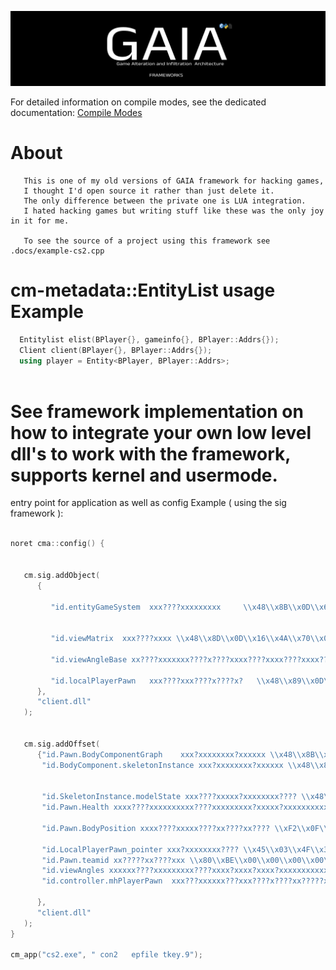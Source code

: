  
![App Screenshot](.doc/png/gaia2.png)
 
 
 
 

 For detailed information on compile modes, see the dedicated documentation:
[Compile Modes](.doc/binary-config/compile_modes.md)
 <h1>About</h1> 
 
	   This is one of my old versions of GAIA framework for hacking games,
       I thought I'd open source it rather than just delete it. 
       The only difference between the private one is LUA integration. 
       I hated hacking games but writing stuff like these was the only joy in it for me. 
  
       To see the source of a project using this framework see .docs/example-cs2.cpp

 

<h1>cm-metadata::EntityList usage Example </h1> 

```cpp
  Entitylist elist(BPlayer{}, gameinfo{}, BPlayer::Addrs{});
  Client client(BPlayer{}, BPlayer::Addrs{});
  using player = Entity<BPlayer, BPlayer::Addrs>;  
  
``` 
<h1>
See framework implementation on how to integrate your own low level dll's to work with the framework, supports kernel and usermode.
</h1> 

entry point for application as well as config Example ( using the sig framework ):
```cpp

noret cma::config() {


   cm.sig.addObject(
      {

         "id.entityGameSystem  xxx????xxxxxxxxx     \\x48\\x8B\\x0D\\x65\\x09\\x44\\x01\\x8B\\xF3\\xC1\\xEB\\x0E\\x81\\xE6\\xFF\\x3F",


         "id.viewMatrix  xxx????xxxx \\x48\\x8D\\x0D\\x16\\x4A\\x70\\x01\\x48\\xC1\\xE0\\x06  ",

         "id.viewAngleBase xx????xxxxxxx????x????xxxx????xxxx????xxxx???? \\xFF\\x15\\x00\\x00\\x00\\x00\\x84\\xC0\\x74\\x0C\\x48\\x8D\\x0D\\x00\\x00\\x00\\x00\\xE8\\x00\\x00\\x00\\x00\\x48\\x8B\\xB4\\x24\\x00\\x00\\x00\\x00\\x48\\x8B\\xCE\\xE8\\x00\\x00\\x00\\x00\\x48\\x8B\\xCE\\xE8\\x00\\x00\\x00\\x00 dpos.13",

         "id.localPlayerPawn   xxx????xxx????x????x?   \\x48\\x89\\x0D\\x40\\xDB\\x69\\x01\\x48\\x89\\x0D\\x41\\xDB\\x69\\x01\\x89\\x0D\\x43\\xDB\\x69\\x01\\x48\\x89\\x0D"
      },
      "client.dll"
   );


   cm.sig.addOffset(
      {"id.Pawn.BodyComponentGraph    xxx?xxxxxxxx?xxxxxx \\x48\\x8B\\x49\\x00\\x48\\x85\\xC9\\x74\\x39\\x48\\x8B\\x49\\x00\\x48\\x8B\\x01\\xFF\\x50\\x48 dpos.3",
       "id.BodyComponent.skeletonInstance xxx?xxxxxxxx?xxxxxx \\x48\\x8B\\x49\\x00\\x48\\x85\\xC9\\x74\\x39\\x48\\x8B\\x49\\x00\\x48\\x8B\\x01\\xFF\\x50\\x48 dpos.12",


       "id.SkeletonInstance.modelState xxx????xxxxx?xxxxxxxx???? \\x48\\x8B\\x89\\x00\\x00\\x00\\x00\\x48\\x8B\\x01\\xFF\\x50\\x00\\x48\\x85\\xC0\\x74\\x17\\x48\\x8B\\x80\\x00\\x00\\x00\\x00 pos.3",
       "id.Pawn.Health xxxx????xxxxxxxxxx????xxxxxxxxx?xxxxx?xxxxxxxxxxxxxxxx \\xF3\\x0F\\x10\\x81\\x00\\x00\\x00\\x00\\x0F\\x57\\xD2\\x0F\\x5A\\xF8\\xF3\\x0F\\x10\\x81\\x00\\x00\\x00\\x00\\x48\\x8D\\x4D\\xD0\\xF2\\x0F\\x11\\x7C\\x24\\x00\\xF2\\x0F\\x11\\x74\\x24\\x00\\x0F\\xC6\\xC9\\x55\\xF3\\x0F\\x5A\\xD9\\x0F\\x5A\\xE0\\xF3\\x41\\x0F\\x5A\\xD0 dpos.4",

       "id.Pawn.BodyPosition xxxx????xxxxx????xx????xx???? \\xF2\\x0F\\x11\\x83\\x00\\x00\\x00\\x00\\x8B\\x40\\x08\\x89\\x83\\x00\\x00\\x00\\x00\\x8B\\x83\\x00\\x00\\x00\\x00\\x89\\x83\\x00\\x00\\x00\\x00 dpos.4",

       "id.LocalPlayerPawn_pointer xxx?xxxxxxxx???? \\x45\\x03\\x4F\\x30\\x02\\xDA\\x8B\\x04\\xAF\\x41\\x81\\xC1\\x00\\x00\\x00\\x00 dpos.3",   // this ones very bad
       "id.Pawn.teamid xx?????xx????xxx \\x80\\xBE\\x00\\x00\\x00\\x00\\x00\\x0F\\x84\\x00\\x00\\x00\\x00\\x49\\x8B\\xCE pos.2",
       "id.viewAngles xxxxxx????xxxxxxxxx????xxxx?xxxx?xxxx?xxxxxxxxxxxxxx \\xF2\\x41\\x0F\\x10\\x84\\x30\\x00\\x00\\x00\\x00\\xF2\\x41\\x0F\\x11\\x01\\x41\\x8B\\x84\\x30\\x00\\x00\\x00\\x00\\x48\\x8B\\x5C\\x24\\x00\\x48\\x8B\\x6C\\x24\\x00\\x48\\x8B\\x74\\x24\\x00\\x41\\x89\\x41\\x08\\x48\\x83\\xC4\\x20\\x41\\x5F\\x41\\x5E\\x5F\\xC3  dpos.6",
       "id.controller.mhPlayerPawn  xxx???xxxxxx???xxx????x????xx?????xxx??   \\x0F\\x84\\xC3\\x00\\x00\\x00\\x4D\\x85\\xFF\\x0F\\x84\\xBA\\x00\\x00\\x00\\x41\\x8B\\x8F\\xE4\\x07\\x00\\x00\\x83\\xF9\\xFF\\x74\\x7F\\x4C\\x8B\\x0D\\x96\\xC1\\xD7\\x00\\x4D\\x85\\xC9\\x74\\x73   dpos.18"

      },
      "client.dll"
   );
}

cm_app("cs2.exe", " con2   epfile tkey.9");


```
